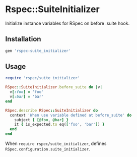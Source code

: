 # Rspec::SuiteInitializer

Initialize instance variables for RSpec on before :suite hook.

## Installation

```ruby
gem 'rspec-suite_initializer'
```

## Usage

```ruby
require 'rspec/suite_initializer'

RSpec::SuiteInitializer.before_suite do |v|
  v[:foo] = 'foo'
  v[:bar] = 'bar'
end

RSpec.describe RSpec::SuiteInitializer do
  context 'When use variable defined at before_suite' do
    subject { [@foo, @bar] }
    it { is_expected.to eq(['foo', 'bar']) }
  end
end
```

When `require rspec/suite_initializer`, defines `RSpec.configuration.suite_initializer`.
